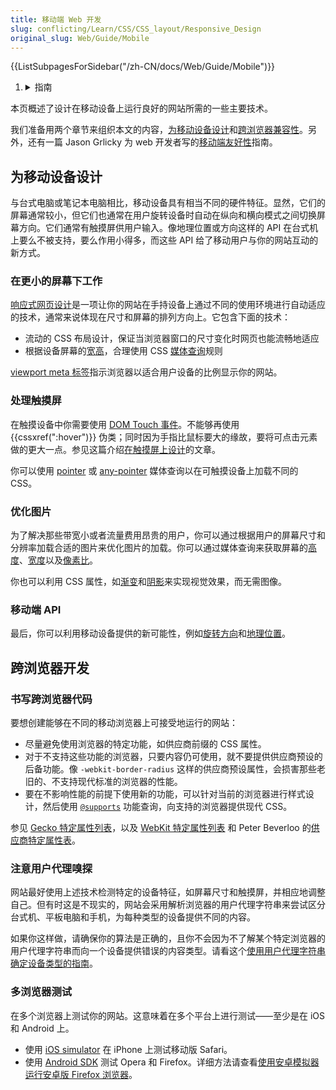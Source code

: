 ```yaml
---
title: 移动端 Web 开发
slug: conflicting/Learn/CSS/CSS_layout/Responsive_Design
original_slug: Web/Guide/Mobile
---
```


<section id="Quick_links">
  {{ListSubpagesForSidebar("/zh-CN/docs/Web/Guide/Mobile")}}
  <ol>
    <li class="toggle">
      <details>
        <summary>指南</summary>
        <ol>
          {{ListSubpagesForSidebar("/zh-CN/docs/Web/Guide")}}
        </ol>
      </details>
    </li>
  </ol>
</section>

本页概述了设计在移动设备上运行良好的网站所需的一些主要技术。

我们准备用两个章节来组织本文的内容，[为移动设备设计](#为移动设备设计)和[跨浏览器兼容性](#跨浏览器开发)。另外，还有一篇 Jason Grlicky 为 web 开发者写的[移动端友好性](/zh-CN/docs/Web_Development/Mobile/Mobile-friendliness)指南。

## 为移动设备设计

与台式电脑或笔记本电脑相比，移动设备具有相当不同的硬件特征。显然，它们的屏幕通常较小，但它们也通常在用户旋转设备时自动在纵向和横向模式之间切换屏幕方向。它们通常有触摸屏供用户输入。像地理位置或方向这样的 API 在台式机上要么不被支持，要么作用小得多，而这些 API 给了移动用户与你的网站互动的新方式。

### 在更小的屏幕下工作

[响应式网页设计](/zh-CN/docs/Learn/CSS/CSS_layout/Responsive_Design)是一项让你的网站在手持设备上通过不同的使用环境进行自动适应的技术，通常来说体现在尺寸和屏幕的排列方向上。它包含下面的技术：

- 流动的 CSS 布局设计，保证当浏览器窗口的尺寸变化时网页也能流畅地适应
- 根据设备屏幕的[宽](/zh-CN/docs/Web/CSS/@media/width)[高](/zh-CN/docs/Web/CSS/@media/height)，合理使用 CSS [媒体查询](/zh-CN/docs/Web/CSS/CSS_media_queries)规则

[viewport meta 标签](/zh-CN/docs/Learn/CSS/CSS_layout/Responsive_Design#viewport_meta_标签)指示浏览器以适合用户设备的比例显示你的网站。

### 处理触摸屏

在触摸设备中你需要使用 [DOM Touch 事件](/zh-CN/docs/Web/API/Touch_events)。不能够再使用 {{cssxref(":hover")}} 伪类；同时因为手指比鼠标要大的缘故，要将可点击元素做的更大一点。参见这篇介绍[在触摸屏上设计](https://web.archive.org/web/20150520130912/http://www.whatcreative.co.uk/blog/tips/designing-for-touch-screen/)的文章。

你可以使用 [pointer](/zh-CN/docs/Web/CSS/@media/pointer) 或 [any-pointer](/zh-CN/docs/Web/CSS/@media/any-pointer) 媒体查询以在可触摸设备上加载不同的 CSS。

### 优化图片

为了解决那些带宽小或者流量费用昂贵的用户，你可以通过根据用户的屏幕尺寸和分辨率加载合适的图片来优化图片的加载。你可以通过媒体查询来获取屏幕的[高度](/zh-CN/docs/Web/CSS/@media/height)、[宽度](/zh-CN/docs/Web/CSS/@media/width)以及[像素比](/zh-CN/docs/Web/CSS/@media/resolution)。

你也可以利用 CSS 属性，如[渐变](/zh-CN/docs/Web/CSS/CSS_images/Using_CSS_gradients)和[阴影](/zh-CN/docs/Web/CSS/box-shadow)来实现视觉效果，而无需图像。

### 移动端 API

最后，你可以利用移动设备提供的新可能性，例如[旋转方向](/zh-CN/docs/Web/API/Device_orientation_events/Detecting_device_orientation)和[地理位置](/zh-CN/docs/Web/API/Geolocation_API)。

## 跨浏览器开发

### 书写跨浏览器代码

要想创建能够在不同的移动浏览器上可接受地运行的网站：

- 尽量避免使用浏览器的特定功能，如供应商前缀的 CSS 属性。
- 对于不支持这些功能的浏览器，只要内容仍可使用，就不要提供供应商预设的后备功能。像 `-webkit-border-radius` 这样的供应商预设属性，会损害那些老旧的、不支持现代标准的浏览器的性能。
- 要在不影响性能的前提下使用新的功能，可以针对当前的浏览器进行样式设计，然后使用 [`@supports`](/zh-CN/docs/Web/CSS/@supports) 功能查询，向支持的浏览器提供现代 CSS。

参见 [Gecko 特定属性列表](/zh-CN/docs/Web/CSS/Mozilla_Extensions)，以及 [WebKit 特定属性列表](/zh-CN/docs/Web/CSS/WebKit_Extensions) 和 Peter Beverloo 的[供应商特定属性表](https://peter.sh/experiments/vendor-prefixed-css-property-overview/)。

### 注意用户代理嗅探

网站最好使用上述技术检测特定的设备特征，如屏幕尺寸和触摸屏，并相应地调整自己。但有时这是不现实的，网站会采用解析浏览器的用户代理字符串来尝试区分台式机、平板电脑和手机，为每种类型的设备提供不同的内容。

如果你这样做，请确保你的算法是正确的，且你不会因为不了解某个特定浏览器的用户代理字符串而向一个设备提供错误的内容类型。请看这个[使用用户代理字符串确定设备类型的指南](/zh-CN/docs/Web/HTTP/Browser_detection_using_the_user_agent#mobile.2c_tablet_or_desktop)。

### 多浏览器测试

在多个浏览器上测试你的网站。这意味着在多个平台上进行测试——至少是在 iOS 和 Android 上。

- 使用 [iOS simulator](https://developer.apple.com/devcenter/ios/index.action) 在 iPhone 上测试移动版 Safari。
- 使用 [Android SDK](https://developer.android.google.cn/studio#command-tools) 测试 Opera 和 Firefox。详细方法请查看[使用安卓模拟器运行安卓版 Firefox 浏览器](https://wiki.mozilla.org/Mobile/Fennec/Android/Emulator)。
